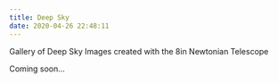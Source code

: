 ```yaml
---
title: Deep Sky
date: 2020-04-26 22:48:11
---
```


Gallery of Deep Sky Images created with the 8in Newtonian Telescope

Coming soon...